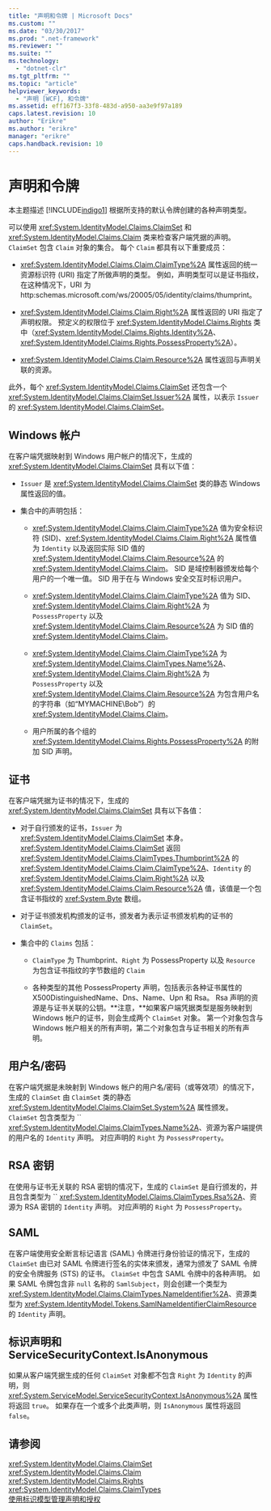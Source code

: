 ```yaml
---
title: "声明和令牌 | Microsoft Docs"
ms.custom: ""
ms.date: "03/30/2017"
ms.prod: ".net-framework"
ms.reviewer: ""
ms.suite: ""
ms.technology: 
  - "dotnet-clr"
ms.tgt_pltfrm: ""
ms.topic: "article"
helpviewer_keywords: 
  - "声明 [WCF], 和令牌"
ms.assetid: eff167f3-33f8-483d-a950-aa3e9f97a189
caps.latest.revision: 10
author: "Erikre"
ms.author: "erikre"
manager: "erikre"
caps.handback.revision: 10
---
```

# 声明和令牌
本主题描述 [!INCLUDE[indigo1](../../../../includes/indigo1-md.md)] 根据所支持的默认令牌创建的各种声明类型。  
  
 可以使用 <xref:System.IdentityModel.Claims.ClaimSet> 和 <xref:System.IdentityModel.Claims.Claim> 类来检查客户端凭据的声明。  `ClaimSet` 包含 `Claim` 对象的集合。  每个 `Claim` 都具有以下重要成员：  
  
-   <xref:System.IdentityModel.Claims.Claim.ClaimType%2A> 属性返回的统一资源标识符 \(URI\) 指定了所做声明的类型。  例如，声明类型可以是证书指纹，在这种情况下，URI 为 http:schemas.microsoft.com\/ws\/20005\/05\/identity\/claims\/thumprint。  
  
-   <xref:System.IdentityModel.Claims.Claim.Right%2A> 属性返回的 URI 指定了声明权限。  预定义的权限位于 <xref:System.IdentityModel.Claims.Rights> 类中（<xref:System.IdentityModel.Claims.Rights.Identity%2A>、<xref:System.IdentityModel.Claims.Rights.PossessProperty%2A>）。  
  
-   <xref:System.IdentityModel.Claims.Claim.Resource%2A> 属性返回与声明关联的资源。  
  
 此外，每个 <xref:System.IdentityModel.Claims.ClaimSet> 还包含一个 <xref:System.IdentityModel.Claims.ClaimSet.Issuer%2A> 属性，以表示 `Issuer` 的 <xref:System.IdentityModel.Claims.ClaimSet>。  
  
## Windows 帐户  
 在客户端凭据映射到 Windows 用户帐户的情况下，生成的 <xref:System.IdentityModel.Claims.ClaimSet> 具有以下值：  
  
-   `Issuer` 是 <xref:System.IdentityModel.Claims.ClaimSet> 类的静态 Windows 属性返回的值。  
  
-   集合中的声明包括：  
  
    -   <xref:System.IdentityModel.Claims.Claim.ClaimType%2A> 值为安全标识符 \(SID\)、<xref:System.IdentityModel.Claims.Claim.Right%2A> 属性值为 `Identity` 以及返回实际 SID 值的 <xref:System.IdentityModel.Claims.Claim.Resource%2A> 的 <xref:System.IdentityModel.Claims.Claim>。  SID 是域控制器颁发给每个用户的一个唯一值。  SID 用于在与 Windows 安全交互时标识用户。  
  
    -   <xref:System.IdentityModel.Claims.Claim.ClaimType%2A> 值为 SID、<xref:System.IdentityModel.Claims.Claim.Right%2A> 为 `PossessProperty` 以及 <xref:System.IdentityModel.Claims.Claim.Resource%2A> 为 SID 值的 <xref:System.IdentityModel.Claims.Claim>。  
  
    -   <xref:System.IdentityModel.Claims.Claim.ClaimType%2A> 为 <xref:System.IdentityModel.Claims.ClaimTypes.Name%2A>、<xref:System.IdentityModel.Claims.Claim.Right%2A> 为 `PossessProperty` 以及 <xref:System.IdentityModel.Claims.Claim.Resource%2A> 为包含用户名的字符串（如“MYMACHINE\\Bob”）的 <xref:System.IdentityModel.Claims.Claim>。  
  
    -   用户所属的各个组的 <xref:System.IdentityModel.Claims.Rights.PossessProperty%2A> 的附加 SID 声明。  
  
## 证书  
 在客户端凭据为证书的情况下，生成的 <xref:System.IdentityModel.Claims.ClaimSet> 具有以下各值：  
  
-   对于自行颁发的证书，`Issuer` 为 <xref:System.IdentityModel.Claims.ClaimSet> 本身。  <xref:System.IdentityModel.Claims.ClaimSet> 返回 <xref:System.IdentityModel.Claims.ClaimTypes.Thumbprint%2A> 的 <xref:System.IdentityModel.Claims.Claim.ClaimType%2A>、`Identity` 的 <xref:System.IdentityModel.Claims.Claim.Right%2A> 以及 <xref:System.IdentityModel.Claims.Claim.Resource%2A> 值，该值是一个包含证书指纹的 <xref:System.Byte> 数组。  
  
-   对于证书颁发机构颁发的证书，颁发者为表示证书颁发机构的证书的 `ClaimSet`。  
  
-   集合中的 `Claims` 包括：  
  
    -   `ClaimType` 为 Thumbprint、`Right` 为 PossessProperty 以及 `Resource` 为包含证书指纹的字节数组的 `Claim`  
  
    -   各种类型的其他 PossessProperty 声明，包括表示各种证书属性的 X500DistinguishedName、Dns、Name、Upn 和 Rsa。  Rsa 声明的资源是与证书关联的公钥。**注意，**如果客户端凭据类型是服务映射到 Windows 帐户的证书，则会生成两个 `ClaimSet` 对象。  第一个对象包含与 Windows 帐户相关的所有声明，第二个对象包含与证书相关的所有声明。  
  
## 用户名\/密码  
 在客户端凭据是未映射到 Windows 帐户的用户名\/密码（或等效项）的情况下，生成的 `ClaimSet` 由 `ClaimSet` 类的静态 <xref:System.IdentityModel.Claims.ClaimSet.System%2A> 属性颁发。  `ClaimSet` 包含类型为 `` <xref:System.IdentityModel.Claims.ClaimTypes.Name%2A>、资源为客户端提供的用户名的 `Identity` 声明。  对应声明的 `Right` 为 `PossessProperty`。  
  
## RSA 密钥  
 在使用与证书无关联的 RSA 密钥的情况下，生成的 `ClaimSet` 是自行颁发的，并且包含类型为 `` <xref:System.IdentityModel.Claims.ClaimTypes.Rsa%2A>、资源为 RSA 密钥的 `Identity` 声明。  对应声明的 `Right` 为 `PossessProperty`。  
  
## SAML  
 在客户端使用安全断言标记语言 \(SAML\) 令牌进行身份验证的情况下，生成的 `ClaimSet` 由已对 SAML 令牌进行签名的实体来颁发，通常为颁发了 SAML 令牌的安全令牌服务 \(STS\) 的证书。  `ClaimSet` 中包含 SAML 令牌中的各种声明。  如果 SAML 令牌包含非 `null` 名称的 `SamlSubject`，则会创建一个类型为 <xref:System.IdentityModel.Claims.ClaimTypes.NameIdentifier%2A>、资源类型为 <xref:System.IdentityModel.Tokens.SamlNameIdentifierClaimResource> 的 `Identity` 声明。  
  
## 标识声明和 ServiceSecurityContext.IsAnonymous  
 如果从客户端凭据生成的任何 `ClaimSet` 对象都不包含 `Right` 为 `Identity` 的声明，则 <xref:System.ServiceModel.ServiceSecurityContext.IsAnonymous%2A> 属性将返回 `true`。  如果存在一个或多个此类声明，则 `IsAnonymous` 属性将返回 `false`。  
  
## 请参阅  
 <xref:System.IdentityModel.Claims.ClaimSet>   
 <xref:System.IdentityModel.Claims.Claim>   
 <xref:System.IdentityModel.Claims.Rights>   
 <xref:System.IdentityModel.Claims.ClaimTypes>   
 [使用标识模型管理声明和授权](../../../../docs/framework/wcf/feature-details/managing-claims-and-authorization-with-the-identity-model.md)